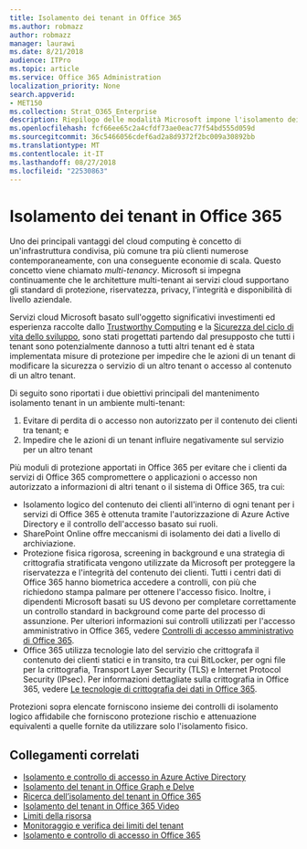 ```yaml
---
title: Isolamento dei tenant in Office 365
ms.author: robmazz
author: robmazz
manager: laurawi
ms.date: 8/21/2018
audience: ITPro
ms.topic: article
ms.service: Office 365 Administration
localization_priority: None
search.appverid:
- MET150
ms.collection: Strat_O365_Enterprise
description: Riepilogo delle modalità Microsoft impone l'isolamento dei tenant di Office 365.
ms.openlocfilehash: fcf66ee65c2a4cfdf73ae0eac77f54bd555d059d
ms.sourcegitcommit: 36c5466056cdef6ad2a8d9372f2bc009a30892bb
ms.translationtype: MT
ms.contentlocale: it-IT
ms.lasthandoff: 08/27/2018
ms.locfileid: "22530863"
---
```

# <a name="tenant-isolation-in-office-365"></a>Isolamento dei tenant in Office 365

Uno dei principali vantaggi del cloud computing è concetto di un'infrastruttura condivisa, più comune tra più clienti numerose contemporaneamente, con una conseguente economie di scala. Questo concetto viene chiamato *multi-tenancy*. Microsoft si impegna continuamente che le architetture multi-tenant ai servizi cloud supportano gli standard di protezione, riservatezza, privacy, l'integrità e disponibilità di livello aziendale.

Servizi cloud Microsoft basato sull'oggetto significativi investimenti ed esperienza raccolte dallo [Trustworthy Computing](https://www.microsoft.com/en-us/twc/default.aspx) e la [Sicurezza del ciclo di vita dello sviluppo](http://www.microsoft.com/security/sdl/default.aspx), sono stati progettati partendo dal presupposto che tutti i tenant sono potenzialmente dannoso a tutti altri tenant ed è stata implementata misure di protezione per impedire che le azioni di un tenant di modificare la sicurezza o servizio di un altro tenant o accesso al contenuto di un altro tenant.

Di seguito sono riportati i due obiettivi principali del mantenimento isolamento tenant in un ambiente multi-tenant:
1.  Evitare di perdita di o accesso non autorizzato per il contenuto dei clienti tra tenant; e
2.  Impedire che le azioni di un tenant influire negativamente sul servizio per un altro tenant

Più moduli di protezione apportati in Office 365 per evitare che i clienti da servizi di Office 365 compromettere o applicazioni o accesso non autorizzato a informazioni di altri tenant o il sistema di Office 365, tra cui:
- Isolamento logico del contenuto dei clienti all'interno di ogni tenant per i servizi di Office 365 è ottenuta tramite l'autorizzazione di Azure Active Directory e il controllo dell'accesso basato sui ruoli.
- SharePoint Online offre meccanismi di isolamento dei dati a livello di archiviazione.
- Protezione fisica rigorosa, screening in background e una strategia di crittografia stratificata vengono utilizzate da Microsoft per proteggere la riservatezza e l'integrità del contenuto dei clienti. Tutti i centri dati di Office 365 hanno biometrica accedere a controlli, con più che richiedono stampa palmare per ottenere l'accesso fisico. Inoltre, i dipendenti Microsoft basati su US devono per completare correttamente un controllo standard in background come parte del processo di assunzione. Per ulteriori informazioni sui controlli utilizzati per l'accesso amministrativo in Office 365, vedere [Controlli di accesso amministrativo di Office 365](office-365-administrative-access-controls-overview.md).
- Office 365 utilizza tecnologie lato del servizio che crittografa il contenuto dei clienti statici e in transito, tra cui BitLocker, per ogni file per la crittografia, Transport Layer Security (TLS) e Internet Protocol Security (IPsec). Per informazioni dettagliate sulla crittografia in Office 365, vedere [Le tecnologie di crittografia dei dati in Office 365](office-365-encryption-in-the-microsoft-cloud-overview.md).

Protezioni sopra elencate forniscono insieme dei controlli di isolamento logico affidabile che forniscono protezione rischio e attenuazione equivalenti a quelle fornite da utilizzare solo l'isolamento fisico.

## <a name="related-links"></a>Collegamenti correlati
- [Isolamento e controllo di accesso in Azure Active Directory](office-365-isolation-in-azure-active-directory.md)
- [Isolamento del tenant in Office Graph e Delve](office-365-isolation-in-graph-and-delve.md)
- [Ricerca dell’isolamento del tenant in Office 365](office-365-isolation-in-office-365-search.md)
- [Isolamento del tenant in Office 365 Video](office-365-isolation-in-office-365-video.md)
- [Limiti della risorsa](office-365-resource-limits.md)
- [Monitoraggio e verifica dei limiti del tenant](office-365-monitoring-and-testing.md)
- [Isolamento e controllo di accesso in Office 365](office-365-isolation-in-office-365.md)